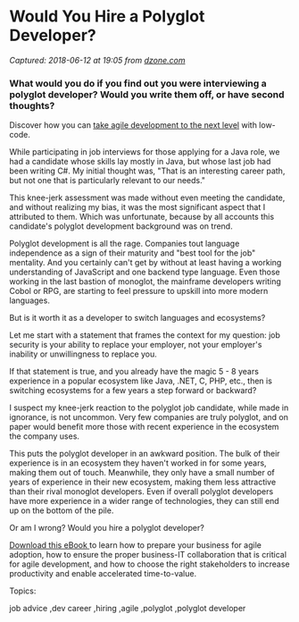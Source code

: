# Would You Hire a Polyglot Developer?

_Captured: 2018-06-12 at 19:05 from [dzone.com](https://dzone.com/articles/would-you-hire-a-polyglot-developer?edition=379258&utm_source=Zone%20Newsletter&utm_medium=email&utm_campaign=agile%202018-06-12)_

###  What would you do if you find out you were interviewing a polyglot developer? Would you write them off, or have second thoughts? 

Discover how you can [take agile development to the next level](https://dzone.com/go?i=294434&u=https%3A%2F%2Fwww.mendix.com%2Fresources%2Ftaking-agile-development-to-the-next-level-with-low-code-mx%2F%3Futm_medium%3Ddisplay%26utm_source%3Ddzone) with low-code.

While participating in job interviews for those applying for a Java role, we had a candidate whose skills lay mostly in Java, but whose last job had been writing C#. My initial thought was, "That is an interesting career path, but not one that is particularly relevant to our needs."

This knee-jerk assessment was made without even meeting the candidate, and without realizing my bias, it was the most significant aspect that I attributed to them. Which was unfortunate, because by all accounts this candidate's polyglot development background was on trend.

Polyglot development is all the rage. Companies tout language independence as a sign of their maturity and "best tool for the job" mentality. And you certainly can't get by without at least having a working understanding of JavaScript and one backend type language. Even those working in the last bastion of monoglot, the mainframe developers writing Cobol or RPG, are starting to feel pressure to upskill into more modern languages.

But is it worth it as a developer to switch languages and ecosystems?

Let me start with a statement that frames the context for my question: job security is your ability to replace your employer, not your employer's inability or unwillingness to replace you.

If that statement is true, and you already have the magic 5 - 8 years experience in a popular ecosystem like Java, .NET, C, PHP, etc., then is switching ecosystems for a few years a step forward or backward?

I suspect my knee-jerk reaction to the polyglot job candidate, while made in ignorance, is not uncommon. Very few companies are truly polyglot, and on paper would benefit more those with recent experience in the ecosystem the company uses.

This puts the polyglot developer in an awkward position. The bulk of their experience is in an ecosystem they haven't worked in for some years, making them out of touch. Meanwhile, they only have a small number of years of experience in their new ecosystem, making them less attractive than their rival monoglot developers. Even if overall polyglot developers have more experience in a wider range of technologies, they can still end up on the bottom of the pile.

Or am I wrong? Would you hire a polyglot developer?

[Download this eBook ](https://dzone.com/go?i=294435&u=https%3A%2F%2Fwww.mendix.com%2Fresources%2Ftaking-agile-development-to-the-next-level-with-low-code-mx%2F%3Futm_medium%3Ddisplay%26utm_source%3Ddzone)to learn how to prepare your business for agile adoption, how to ensure the proper business-IT collaboration that is critical for agile development, and how to choose the right stakeholders to increase productivity and enable accelerated time-to-value.

Topics:

job advice ,dev career ,hiring ,agile ,polyglot ,polyglot developer
